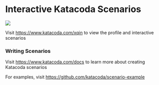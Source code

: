 # Interactive Katacoda Scenarios

[![](http://shields.katacoda.com/katacoda/xqin/count.svg)](https://www.katacoda.com/xqin "Get your profile on Katacoda.com")

Visit https://www.katacoda.com/xqin to view the profile and interactive scenarios

### Writing Scenarios
Visit https://www.katacoda.com/docs to learn more about creating Katacoda scenarios

For examples, visit https://github.com/katacoda/scenario-example
